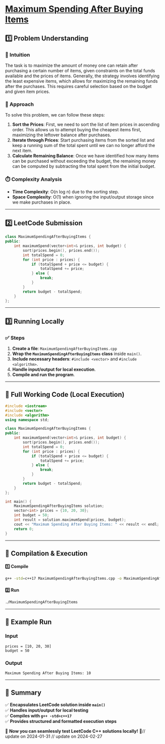 # **[Maximum Spending After Buying Items](https://leetcode.com/problems/maximum-spending-after-buying-items/description/)**  

## **1️⃣ Problem Understanding**  
### **📌 Intuition**  
The task is to maximize the amount of money one can retain after purchasing a certain number of items, given constraints on the total funds available and the prices of items. Generally, the strategy involves identifying the least expensive items, which allows for maximizing the remaining funds after the purchases. This requires careful selection based on the budget and given item prices.

### **🚀 Approach**  
To solve this problem, we can follow these steps:  
1. **Sort the Prices**: First, we need to sort the list of item prices in ascending order. This allows us to attempt buying the cheapest items first, maximizing the leftover balance after purchases.
2. **Iterate through Prices**: Start purchasing items from the sorted list and keep a running sum of the total spent until we can no longer afford the next item.
3. **Calculate Remaining Balance**: Once we have identified how many items can be purchased without exceeding the budget, the remaining money can be computed by subtracting the total spent from the initial budget.

### **⏱️ Complexity Analysis**  
- **Time Complexity**: O(n log n) due to the sorting step.  
- **Space Complexity**: O(1) when ignoring the input/output storage since we make purchases in place.  

---  

## **2️⃣ LeetCode Submission**  
```cpp
class MaximumSpendingAfterBuyingItems {
public:
    int maximumSpend(vector<int>& prices, int budget) {
        sort(prices.begin(), prices.end());
        int totalSpend = 0;
        for (int price : prices) {
            if (totalSpend + price <= budget) {
                totalSpend += price;
            } else {
                break;
            }
        }
        return budget - totalSpend;
    }
};  
```  

---  

## **3️⃣ Running Locally**  
### **✅ Steps**  
1. **Create a file**: `MaximumSpendingAfterBuyingItems.cpp`  
2. **Wrap the `MaximumSpendingAfterBuyingItems` class** inside `main()`.  
3. **Include necessary headers**: `#include <vector>` and `#include <algorithm>`.  
4. **Handle input/output for local execution**.  
5. **Compile and run the program**.  

---  

## **📝 Full Working Code (Local Execution)**  
```cpp
#include <iostream>
#include <vector>
#include <algorithm>
using namespace std;

class MaximumSpendingAfterBuyingItems {
public:
    int maximumSpend(vector<int>& prices, int budget) {
        sort(prices.begin(), prices.end());
        int totalSpend = 0;
        for (int price : prices) {
            if (totalSpend + price <= budget) {
                totalSpend += price;
            } else {
                break;
            }
        }
        return budget - totalSpend;
    }
};

int main() {
    MaximumSpendingAfterBuyingItems solution;
    vector<int> prices = {10, 20, 30};
    int budget = 50;
    int result = solution.maximumSpend(prices, budget);
    cout << "Maximum Spending After Buying Items: " << result << endl;
    return 0;
}
```  

---  

## **🔧 Compilation & Execution**  
#### **1️⃣ Compile**  
```bash
g++ -std=c++17 MaximumSpendingAfterBuyingItems.cpp -o MaximumSpendingAfterBuyingItems
```  

#### **2️⃣ Run**  
```bash
./MaximumSpendingAfterBuyingItems
```  

---  

## **🎯 Example Run**  
### **Input**  
```
prices = [10, 20, 30]
budget = 50
```  
### **Output**  
```
Maximum Spending After Buying Items: 10
```  

---  

## **📌 Summary**  
✅ **Encapsulates LeetCode solution inside `main()`**  
✅ **Handles input/output for local testing**  
✅ **Compiles with `g++ -std=c++17`**  
✅ **Provides structured and formatted execution steps**  

🚀 **Now you can seamlessly test LeetCode C++ solutions locally!** 🚀// update on 2024-01-31
// update on 2024-02-27
